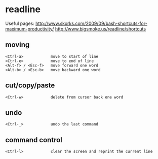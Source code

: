 # readline

Useful pages:
http://www.skorks.com/2009/09/bash-shortcuts-for-maximum-productivity/
http://www.bigsmoke.us/readline/shortcuts

## moving

    <Ctrl-a>            move to start of line
    <Ctrl-e>            move to end of line
    <Alt-f> / <Esc-f>   move forward one word
    <Alt-b> / <Esc-b>   move backward one word

## cut/copy/paste

    <Ctrl-w>            delete from cursor back one word

## undo

    <Ctrl-_>            undo the last command

## command control

    <Ctrl-l>            clear the screen and reprint the current line

